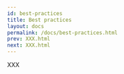 ```yaml
---
id: best-practices
title: Best practices
layout: docs
permalink: /docs/best-practices.html
prev: XXX.html
next: XXX.html
---
```


XXX
